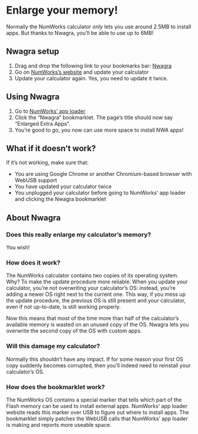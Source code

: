# Enlarge your memory!

Normally the NumWorks calculator only lets you use around 2.5MB to install apps. But thanks to Nwagra, you’ll be able to use up to 6MB!

## Nwagra setup

1. Drag and drop the following link to your bookmarks bar:
   <!-- TODO: Try to see if we can use a markdown link here -->
   <a href="javascript:(function()%7B!function()%7Blet%20t%3Ddocument.createElement(%22script%22)%3Bt.type%3D%22text%2Fjavascript%22%2Ct.src%3D%22https%3A%2F%2Fwww.nwagyu.com%2Fnwagra.min.js%22%2Cdocument.head.appendChild(t)%7D()%3B%7D)()%3B">Nwagra</a>
2. Go on [NumWorks’s website](https://my.numworks.com/devices/upgrade) and update your
   calculator
3. Update your calculator again. Yes, you need to update it twice.

## Using Nwagra

1. Go to [NumWorks’ app loader](https://my.numworks.com/apps)
2. Click the “Nwagra” bookmarklet. The page’s title should now say “Enlarged Extra Apps”.
3. You’re good to go, you now can use more space to install NWA apps!

## What if it doesn’t work?

If it’s not working, make sure that:

- You are using Google Chrome or another Chromium-based browser with WebUSB
  support
- You have updated your calculator twice
- You unplugged your calculator before going to NumWorks’ app loader and
  clicking the Nwagra bookmarklet

## About Nwagra

### Does this really enlarge my calculator’s memory?

You wish!

### How does it work?

The NumWorks calculator contains two copies of its operating system. Why? To make the update procedure more reliable. When you update your calculator, you’re not overwriting your calculator’s OS: instead, you’re adding a newer OS right next to the current one. This way, if you mess up the update procedure, the previous OS is still present and your calculator, even if not up-to-date, is still working properly.

Now this means that most of the time more than half of the calculator’s available memory is wasted on an unused copy of the OS. Nwagra lets you overwrite the second copy of the OS with custom apps.

### Will this damage my calculator?

Normally this shouldn’t have any impact. If for some reason your first OS copy suddenly becomes corrupted, then you’ll indeed need to reinstall your calculator’s OS.

### How does the bookmarklet work?

The NumWorks OS contains a special marker that tells which part of the Flash memory can be used to install external apps. NumWorks’ app loader website reads this marker over USB to figure out where to install apps. The bookmarklet simply patches the WebUSB calls that NumWorks’ app loader is making and reports more useable space.
